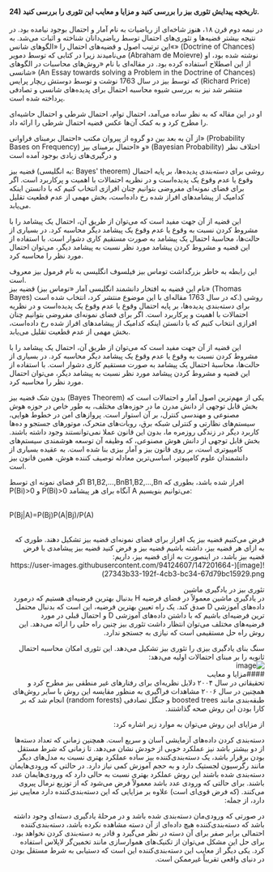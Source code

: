  #### 24)  تاریخچه پیدایش تئوری بیز را بررسی کنید و مزایا و معایب این تئوری را بررسی کنید.
 
 در نیمه دوم قرن ۱۸، هنوز شاخه‌ای از ریاضیات به نام آمار و احتمال بوجود نیامده بود. در نتیجه بیشتر قضیه‌ها و تئوری‌‌های احتمال توسط ریاضی‌دانان شناخته و اثبات می‌شد. به این ترتیب اصول و قضیه‌های احتمال را «الگوهای شانس«» (Doctrine of Chances) می‌نامیدند زیرا در کتابی که توسط دمویر (Abraham de Moievre) نوشته شده بود، او از این اصطلاح استفاده کرده بود. در مقاله‌ای با نام «روش‌های محاسبات در الگوهای شانسی» (An Essay towards solving a Problem in the Doctrine of Chances) که توسط بیز در سال 1763 نوشت و توسط دوستش ریچار پرایس (Richard Price) منتشر شد نیز به بررسی شیوه محاسبه احتمال برای پدیده‌های شانسی و تصادفی پرداخته شده است.

او در این مقاله که به نظر ساده می‌آمد، احتمال توام، احتمال شرطی و احتمال حاشیه‌ای را مطرح کرد و به کمک آن‌ها عکس قضیه احتمال شرطی را ارائه داد.

از آن به بعد بین دو گروه از پیروان مکتب «احتمال برمبنای فراوانی» (Probability Bases on Frequency) و  «احتمال برمبنای بیز» (Bayesian Probability) اختلاف نظر و درگیری‌های زیادی بوجود آمده است

قضیه بیز (به انگلیسی: Bayes' theorem) روشی برای دسته‌بندی پدیده‌ها، بر پایه احتمال وقوع یا عدم وقوع یک پدیده‌است و در نظریه احتمالات با اهمیت و پرکاربرد است. اگر برای فضای نمونه‌ای مفروضی بتوانیم چنان افرازی انتخاب کنیم که با دانستن اینکه کدامیک از پیشامدهای افراز شده رخ داده‌است، بخش مهمی از عدم قطعیت تقلیل می‌یابد.

این قضیه از آن جهت مفید است که می‌توان از طریق آن، احتمال یک پیشامد را با مشروط کردن نسبت به وقوع یا عدم وقوع یک پیشامد دیگر محاسبه کرد. در بسیاری از حالت‌ها، محاسبهٔ احتمال یک پیشامد به صورت مستقیم کاری دشوار است. با استفاده از این قضیه و مشروط کردن پیشامد مورد نظر نسبت به پیشامد دیگر، می‌توان احتمال مورد نظر را محاسبه کرد.

این رابطه به خاطر بزرگداشت توماس بیز فیلسوف انگلیسی به نام فرمول بیز معروف است.
<br>
قضیه بیز (نام این قضیه به افتخار دانشمند انگلیسی آمار «توماس بیز» (Thomas Bayes) که در سال‌ 1763 مقاله‌ای با این موضوع منتشر کرد، انتخاب شده است.) روشی برای دسته‌بندی پدیده‌ها، بر پایه احتمال وقوع یا عدم وقوع یک پدیده‌است و در نظریه احتمالات با اهمیت و پرکاربرد است. اگر برای فضای نمونه‌ای مفروضی بتوانیم چنان افرازی انتخاب کنیم که با دانستن اینکه کدامیک از پیشامدهای افراز شده رخ داده‌است، بخش مهمی از عدم قطعیت تقلیل می‌یابد.

این قضیه از آن جهت مفید است که می‌توان از طریق آن، احتمال یک پیشامد را با مشروط کردن نسبت به وقوع یا عدم وقوع یک پیشامد دیگر محاسبه کرد. در بسیاری از حالت‌ها، محاسبهٔ احتمال یک پیشامد به صورت مستقیم کاری دشوار است. با استفاده از این قضیه و مشروط کردن پیشامد مورد نظر نسبت به پیشامد دیگر، می‌توان احتمال مورد نظر را محاسبه کرد.

بدون شک قضیه بیز (Bayes Theorem) یکی از مهم‌ترین اصول آمار و احتمالات است که بخش قابل توجهی از دانش مدرن ما در حوزه‌های مختلف، به طور خاص در حوزه هوش مصنوعی و مهندسی کنترل، بر آن استوار است. پروازهای امن در خطوط هوایی، سیستم‌های نظارتی و کنترلی شبکه برق، روبات‌های متحرک، موتورهای جستجو و ده‌ها کاربرد دیگر در زندگی روزمره ما، بدون این قانون عملا نمی‌توانستند وجود داشته باشند. بخش
قابل توجهی از دانش هوش مصنوعی، که وظیفه آن توسعه هوشمندی سیستم‌های کامپیوتری است، بر روی قانون بیز و آمار بیزی بنا شده است. به عقیده بسیاری از دانشمندان علوم کامپیوتر، اساسی‌ترین معادله توصیف کننده هوش، همین قانون بیز است.

اگر فضای نمونه ای توسط B1,B2,…,BnB1,B2,…,Bn افراز شده باشد، بطوری که P(Bi)>0 و P(Bi)>0 آنگاه برای هر پیشامد A می‌توانیم بنویسیم:<br>
<br>
<div dir="ltr">

P(Bj|A)=P(Bj)P(A|Bj)/P(A)
  
 <br>
  <div dir="rtl">
   فرض می‌کنیم قضیه بیز یک افراز برای فضای نمونه‌ای قضیه بیز تشکیل دهند. طوری که به ازای هر قضیه بیز، داشته باشیم قضیه بیز و فرض کنید قضیه بیز پیشامدی با فرض قضیه بیز باشد، در اینصورت به ازای قضیه بیز، داریم:
    <br>
    ![image](https://user-images.githubusercontent.com/94124607/147201664-27343b33-192f-4cb3-bc34-67d79bc15929.png)<br>
 
   تئوری بیز در یادگیری ماشین <br>
    در یادگیری ماشین معمولاً در فضای فرضیه H بدنبال بهترین فرضیه‌ای هستیم که درمورد داده‌های آموزشی D صدق کند. یک راه تعیین بهترین فرضیه، این است که بدنبال محتمل ترین فرضیه‌ای باشیم که با داشتن داده‌های آموزشی D و احتمال قبلی در مورد فرضیه‌های مختلف می‌توان انتظار داشت تئوری بیز چنین راه حلی را ارائه می‌دهد. این روش راه حل مستقیمی است که نیازی به جستجو ندارد.

سنگ بنای یادگیری بیزی را تئوری بیز تشکیل می‌دهد. این تئوری امکان محاسبه احتمال ثانویه را بر مبنای احتمالات اولیه می‌دهد:
    <br>
    ![image](https://user-images.githubusercontent.com/94124607/147201826-e6051577-fbed-4d0e-84f1-ac2c4d9233fe.png)
<br>
  ####مزایا و معایب
    <br>
    تحقیقاتی در سال ۲۰۰۴ دلایل نظریه‌ای برای رفتارهای غیر منطقی بیز مطرح کرد و همچنین در سال ۲۰۰۶ مشاهدات فراگیری به منظور مقایسه این روش با سایر روش‌های طبقه‌بندی مانند boosted trees و جنگل تصادفی (random forests) انجام شد که بر کارا بودن این روش صحه گذاشتند.

از مزایای این روش می‌توان به موارد زیر اشاره کرد:

دسته‌بندی کردن داده‌های آزمایشی آسان و سریع است. همچنین زمانی که تعداد دسته‌ها از دو بیشتر باشد نیز عملکرد خوبی از خودش نشان می‌دهد.
تا زمانی که شرط مستقل بودن برقرار باشد، یک دسته‌بندی‌کننده بیز ساده عملکرد بهتری نسبت به مدل‌های دیگر مانند رگرسیون لجستیک دارد و به حجم آموزش کمی نیاز دارد.
در حالتی که ورودی‌هایمان دسته‌بندی شده باشند این روش عملکرد بهتری نسبت به حالی دارد که ورودی‌هایمان عدد باشند. برای حالتی که ورودی عدد باشد معمولاً فرض می‌شود که از توزیع نرمال پیروی می‌کنند. (که فرض قوی‌ای است)
علاوه بر مزایایی که این دسته‌بندی‌کننده دارد معایبی نیز دارد، از جمله:

در صورتی که ورودی‌مان دسته‌بندی شده باشد و در مرحلهٔ یادگیری دسته‌ای وجود داشته باشد که دسته‌بندی‌کننده هیچ داده‌ای از آن دسته مشاهده نکرده باشد، دسته‌بندی‌کننده احتمالی برابر صفر برای آن دسته در نظر می‌گیرد و قادر به دسته‌بندی کردن نخواهد بود. برای حل این مشکل می‌توان از تکنیک‌های هموارسازی مانند تخمین‌گر لاپلاس استفاده کرد.
یکی دیگر از معایب این دسته‌بندی‌کننده این است که دستیابی به شرط مستقل بودن در دنیای واقعی تقریباً غیرممکن است.
